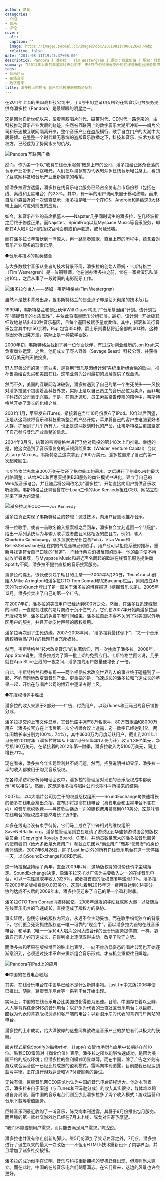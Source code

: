 ```yaml
---
author: 葛鑫
categories:
- 介绍
- 音乐
- 评论
cover:
  alt: ''
  caption: ''
  image: https://images.soomal.cc/images/doc/20110811/00012663.webp
  relative: false
date: '2011-08-11T19:46:37+08:00'
description: Pandora | 潘多拉 | Tim Westergren | 源自：商业价值 | 版权：转载 |  平均/总评分：09.00/18
summary: 在2011年上市的美国高科技公司中，于6月中旬登录纽交所的在线音乐电台服务提供商潘多拉（Pandora）是最耀眼的明星之一。这是因为自新世纪以来，沿着黑胶唱片时代、磁带时代、CD时代一路走来的，由科技推动音乐产业发展的轨迹，突然被互联网上的数字音乐大潮所冲断――唱片公司和乐迷被互联网隔离开来，整个音乐产业在盗版横行……
tags:
- 音乐产业
- 在线音乐
- 数字音乐
title: 潘多拉上市启示 音乐与科技重新拥抱的契机
---
```


在2011年上市的美国高科技公司中，于6月中旬登录纽交所的在线音乐电台服务提供商潘多拉（Pandora）是最耀眼的明星之一。

这是因为自新世纪以来，沿着黑胶唱片时代、磁带时代、CD时代一路走来的，由科技推动音乐产业发展的轨迹，突然被互联网上的数字音乐大潮所冲断――唱片公司和乐迷被互联网隔离开来，整个音乐产业在盗版横行、歌手自立门户的大潮中大厦将倾。在整整一个时代肆无忌惮的盗版音乐散播之下，科技和音乐、技术方和版权方，已经成为了势同水火的仇敌。

![Pandora 互联网广播](https://images.soomal.cc/images/doc/20110811/00012663.webp)





然而，作为第一个以“收费在线音乐服务”概念上市的公司，潘多拉给正逐渐衰落的音乐产业带来了一丝曙光。人们在以潘多拉为代表的众多在线音乐电台身上，看到了互联网科技和音乐产业重新拥抱的希望。

据潘多拉官方透露，潘多拉在线音乐电台服务已经占全美电台市场份额（包括在线、离线和卫星电台）的2.3%。其中，有一半的用户访问来自于移动终端。而来自尼尔森最近的一次调查显示，潘多拉是唯一一个在iOS，Android和黑莓这3大终端上面同时位列前五的应用。

如今，和音乐产业的首席掘墓人――Napster几乎同时诞生的潘多拉，在几经波折之后终于修成正果。而Napster、SpiralFrog以及Myspace Music等音乐服务，却都在4大唱片公司的版权官司面前或销声匿迹，或苟延残喘。

而在潘多拉长年蛰伏到一鸣惊人，再一路高奏凯歌、直至上市的历程中，蕴含着对音乐产业颇多的珍贵启示。

●音乐与技术的默契结合

与大多数数字音乐从业者的技术背景不同，潘多拉的创始人蒂姆・韦斯特格兰（Tim Westergren）是一位钢琴师。他在创办潘多拉之前，曾在一家摇滚乐队演出10年，之后从事了一段时间的电影配乐工作。

![潘多拉创始人――蒂姆・韦斯特格兰(Tim Westergren)](https://images.soomal.cc/images/doc/20110811/00012664.webp)





虽然不是技术背景出身，但韦斯特格兰的创业点子却是彻头彻尾的技术范儿。

1999年，韦斯特格兰和创业伙伴Will Glaser构思了“音乐基因组”计划。该计划旨在“捕捉音乐的本质属性”，并依此将海量音乐分组归类。最初，该计划一开始极其细致地总结出400种音乐基因，且每个基因被赋予量度数值。其中，摇滚和流行音乐包含其中的150余种，Rap 包含350种，爵士乐则囊括将近全部的400种。这种基因分析归类方法，实际上是一种数学函数。

2000年初，韦斯特格兰找到了另一位创业伙伴，有过成功创业经历的Jon Kraft来负责商业运营。之后，他们成立了野人野兽（Savage Beast）科技公司，并获得150万美元的天使投资。

野人野兽公司的第一笔业务，是将用“音乐基因组计划”系统重新组合后的歌曲，推荐售卖给百思买和美国在线。这笔业务为公司最初的发展提供了现金流。

然而不久，美国的互联网泡沫破裂，潘多拉遇到了自己的第一个生死关头――风投对潘多拉这个包裹着高科技外衣，实际上是以自己员工的音乐品位为卖点，而非电子科技的公司毫无兴趣。于是，在搬迁通知、员工索薪控告传票的陪伴中，韦斯特格兰开始了漫长的化缘之旅。

2001年1月，苹果发布iTunes，紧接着在当年10月份发布了iPod。10年过后回望，正是从这两款将音乐和科技重新整合的产品开始，苹果将自己的客户由电脑爱好者人群，扩展到了几乎所有人。也正是这两款划时代的产品，让韦斯特格兰更加坚定了自己参与音乐产业重整的信念。

2004年3月份，执著的韦斯特格兰进行了他对风投的第348次上门推销。幸运的是，他这次遇到了音乐家出身的沃顿风险资本（Walden Venture Capital）合伙人Larry Marcus。韦斯特格兰这次拿到了900万美元，潘多拉迎来了自己的第一次起死回生。

韦斯特格兰先拿出200万美元偿还了拖欠员工的薪水，之后进行了创业以来的最大战略调整： 从给AOL和百思买提供B2B服务的商业模式中进化，建立了自己的Web版音乐电台，并且随后将公司改名为“潘多拉”，开始直接向用户提供音乐收听服务。韦斯特格兰还聘请曾在E-Loan工作的Joe Kennedy担任CEO。网站立刻迎来了巨大的流量。

![潘多拉现任CEO――Joe Kennedy](https://images.soomal.cc/images/doc/20110811/00012665.webp)





潘多拉真正实现了韦斯特格兰的梦想：通过技术，向用户智慧地推荐音乐。

将一位歌手，或者一首歌名输入搜索框之后回车，潘多拉会立刻返回一个“频道”，给出一系列系统认为与输入歌手或者曲目风格相近的曲目库。例如，输入Charlotte Gainsbourg，潘多拉就会给出包含Feist，Viva Voce和Belle&Sebastian乐团在内的气息派嗓音的歌手。用户也可以拒绝系统的推荐，重新寻找更符合自己口味的“频道”。 而给予两次消极反馈的歌手，他的曲子便不再向收听者推荐。与Myspace Music和最近声名鹊起的欧洲在线音乐服务提供商Spotify不同，潘多拉不提供直接的音乐搜索服务。

潘多拉的诞生，很快便引起了硅谷的注意――2005年8月20日，TechCrunch创始人Mike Arrington和潘多拉CTO Tom Conrad参加Barcamp过后，刚刚成立45天的TechCrunch登出了第一篇关于潘多拉的博客报道《挖掘音乐长尾》。2005年12月，潘多拉卖出了自己的第一个广告。

在2007年初，潘多拉的美国用户已经达到600万之众。然而，在潘多拉迅速崛起的同时，一直虎视眈眈的唱片商终于沉不住气了。它们在2007年开始向潘多拉展开版权攻势，潘多拉的免费午餐时间结束。潘多拉自此不得不关闭了对美国以外地区用户的服务，并且开始支付巨额的版权费用。

潘多拉再次到了生死边缘。2007-2008年间，“潘多拉将最终倒下”，“又一个音乐版权牺牲品”这样的标题开始充斥媒体。

然而，韦斯特格兰“技术改变音乐”的执著信仰，再一次挽救了潘多拉。2008年，App Store诞生，潘多拉成为了第一批上架的免费应用。韦斯特格兰回忆说，几乎就在App Store上线的一夜之间，潘多拉的用户数量便增长了一倍。

自此，韦斯特格兰和乔布斯――两个相信技术改变世界的人的事业终于碰撞到了一起，不约而同地改变着音乐产业。更重要的是，飞速成长的潘多拉和飞速成长的苹果一起，开始在与唱片公司的博弈中逐渐占得上风。

●在版权博弈中胜出

潘多拉的收入来源于3部分――广告、付费用户，以及iTunes和亚马逊的音乐销售分成。

潘多拉提交的上市文件显示，其音乐库中拥有8万名歌手，80万首歌曲和8000万用户（潘多拉官方在上市后第一次分析师会议上透露，这一数字已经达到1亿。两年间增长率分别为100%，74%），其中3600万为月度活跃用户。截止到2011年1月份的2011财年（潘多拉财年从上年2月份至当年1人份为计）收入1.38亿美元，净亏损180万美元。在紧接着的2012年第一财季，潘多拉收入为5100万美元，同比增长71%。

现在看来，潘多拉今年实现盈利并不成问题。然而，招股说明书却显示，潘多拉一半的收入都被用于购买音乐版权。

在各种采访和分析师电话会议中，潘多拉的管理层对现在的音乐版权成本都表示“可以接受”。然而，这却是潘多拉与唱片公司长期斗争所换来的结果。

2007年，以4大唱片公司为主干的权威版权组织――SoundExchange向快速增长的诸多在线电台祭出杀招，宣布即将提高在线电台（离线电台和卫星电台不含在内）的音乐版权收费――每首歌曲播放一次的版权费用提高到0.19美分。这意味着在线电台的版权成本陡然增长了近3倍。

众多在线电台没有束手待毙，它们马上成立了针锋相对的维权组织SaveNetRadio.org。潘多拉管理层则立刻雇请了游说团到华盛顿游说国会的版权委员会（Copyright Royalty Board，CRB），并动员数量庞大的潘多拉音乐服务的使用者们（绝大多数是免费用户）和独立乐团以“商业用户”而非“使用者”的身份集体请愿。2007年6月26日，除了Last.fm之外的所有在线音乐电台在这一天停播一天，以向SoundExchange和CRB示威。

这一场拉锯战持续了两年。直至2009年7月，这场版权费的讨价还价才尘埃落定。SoundExchange决定，像潘多拉这样以广告为主要收入之一的在线音乐电台，可以一次性缴取年收入的25%，或者每首歌的版权费按年递涨10%。潘多拉在2009年的版权费是0.093美分，这意味着到2015年这一费用将达到0.14美分。协约达成不久后的2009年末，潘多拉便迎来了自己的第一个盈利财季。

潘多拉CTO Tom Conrad向媒体回忆，2008年爆发的移动互联网大潮，以及随后在线音乐电台的飞速成长，直接促成了版权方的妥协。

事实证明，抱残守缺的版权内容方，永远不会主动妥协。而在歌手纷纷独立的背景下，它们更会死死抓住版权这一唯一可靠的“现金牛”。而以潘多拉为首的在线音乐电台，和苹果（唯一一家和4大唱片公司达成合作的云音乐服务提供商）一样，靠着自己实力的迅速成长，在谈判桌上逐渐取得主动，改变了攻守之势。

而潘多拉和苹果在版权博弈的胜出也表明，一向不肯放低姿态的唱片公司也开始逐渐意识到，必须通过技术革命来重新组合音乐形式，才有机会重塑往日辉煌。

![Pandora在iPad上的应用](https://images.soomal.cc/images/doc/20110726/00012333.webp)





●中国的在线电台崛起

其实，在线音乐电台在中国早已经不是什么新鲜事物。Last.fm中文版2006年便已推出。随后，豆瓣音乐电台等一系列电台开始出现。

实际上，中国的在线音乐电台比美国进化得更为迅速。目前，中国存在着以豆瓣、人人等背靠综合SNS的音乐电台；以虾米为代表的垂直社区音乐电台；以巨鲸、酷我为代表的背靠版权资源和客户端的电台；以新浪乐库为代表的背靠门户网站的电台。

潘多拉的上市成功，给大洋彼岸的这些同样欲改造音乐产业的梦想者们以极大的鼓舞。

服务模式更像Spotify的酷我听听，其app在安智市场所有应用中长期排在前10位。酷我CEO雷鸣对《商业价值》表示，潘多拉之所以能够快速成功，是因为美国严格的版权环境；但潘多拉的盈利模式明显单薄。而在中国，除了广告之外则有游戏联合运营这一已经比较成熟的盈利模式。雷鸣向本刊透露，目前酷我已经达到盈亏平衡，正在进行游戏运营和VIP付费服务的尝试。

无独有偶。巨鲸音乐网CEO陈戈也认为中国的音乐电台前程远大。他对本刊表示，潘多拉来自于渠道（与iTunes和亚马逊分成）的收入其实很少，媒体难以跨越自身局限。而中国的音乐电台们则至少比潘多拉多了两个收入模式：游戏运营和音乐下载等增值服务。

巨鲸音乐网最近收购了一听音乐，陈戈向本刊透露，其将于9月份推出包月服务。而巨鲸的第一款社交游戏也已经在7月末上线，陈戈对它寄予厚望。

“我们不能控制用户需求，而只能去满足用户需求。”陈戈说。

潘多拉也并没有停止创新的脚步。继5月份添加了笑话内容之外，7月份，潘多拉进行了诞生以来的最大一次改版――不但用HTML5技术重新设计了内容界面，并且增加了诸多社交按钮。

潘多拉的成功似乎在证明，音乐与科技重新拥抱的契机已经出现，但规则尚未建立。而在此时，中国的在线音乐电台们踌躇满志。在它们看来，这边的风景也许会更好。